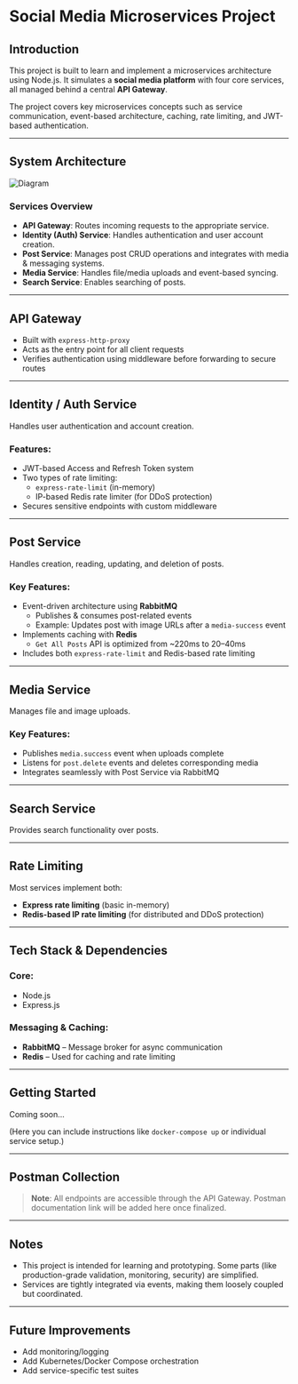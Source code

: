 # Social Media Microservices Project

## Introduction

This project is built to learn and implement a microservices architecture using Node.js. It simulates a **social media platform** with four core services, all managed behind a central **API Gateway**.

The project covers key microservices concepts such as service communication, event-based architecture, caching, rate limiting, and JWT-based authentication.

---

## System Architecture
![Diagram](https://github.com/user-attachments/assets/4dda9223-ee1f-4cb3-a2f2-697a8e0fdbef)

### Services Overview

- **API Gateway**: Routes incoming requests to the appropriate service.
- **Identity (Auth) Service**: Handles authentication and user account creation.
- **Post Service**: Manages post CRUD operations and integrates with media & messaging systems.
- **Media Service**: Handles file/media uploads and event-based syncing.
- **Search Service**: Enables searching of posts.

---

## API Gateway

- Built with `express-http-proxy`
- Acts as the entry point for all client requests
- Verifies authentication using middleware before forwarding to secure routes

---

## Identity / Auth Service

Handles user authentication and account creation.

### Features:
- JWT-based Access and Refresh Token system
- Two types of rate limiting:
  - `express-rate-limit` (in-memory)
  - IP-based Redis rate limiter (for DDoS protection)
- Secures sensitive endpoints with custom middleware

---

## Post Service

Handles creation, reading, updating, and deletion of posts.

### Key Features:
- Event-driven architecture using **RabbitMQ**
  - Publishes & consumes post-related events
  - Example: Updates post with image URLs after a `media-success` event
- Implements caching with **Redis**
  - `Get All Posts` API is optimized from ~220ms to 20–40ms
- Includes both `express-rate-limit` and Redis-based rate limiting

---

## Media Service

Manages file and image uploads.

### Key Features:
- Publishes `media.success` event when uploads complete
- Listens for `post.delete` events and deletes corresponding media
- Integrates seamlessly with Post Service via RabbitMQ

---

## Search Service

Provides search functionality over posts.

---

## Rate Limiting

Most services implement both:
- **Express rate limiting** (basic in-memory)
- **Redis-based IP rate limiting** (for distributed and DDoS protection)

---

## Tech Stack & Dependencies

### Core:
- Node.js
- Express.js

### Messaging & Caching:
- **RabbitMQ** – Message broker for async communication
- **Redis** – Used for caching and rate limiting

---

## Getting Started

Coming soon...

(Here you can include instructions like `docker-compose up` or individual service setup.)

---

## Postman Collection

> **Note**: All endpoints are accessible through the API Gateway. Postman documentation link will be added here once finalized.

---

## Notes

- This project is intended for learning and prototyping. Some parts (like production-grade validation, monitoring, security) are simplified.
- Services are tightly integrated via events, making them loosely coupled but coordinated.

---

## Future Improvements

- Add monitoring/logging
- Add Kubernetes/Docker Compose orchestration
- Add service-specific test suites
